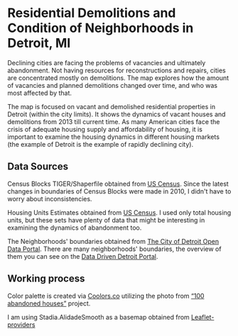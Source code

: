 # Residential Demolitions and Condition of Neighborhoods in Detroit, MI

Declining cities are facing the problems of vacancies and ultimately abandonment. Not having resources for reconstructions and repairs, cities are concentrated mostly on demolitions. The map explores how the amount of vacancies and planned demolitions changed over time, and who was most affected by that. 

The map is focused on vacant and demolished residential properties in Detroit (within the city limits).
It shows the dynamics of vacant houses and demolitions from 2013 till current time. 
As many American cities face the crisis of adequate housing supply and affordability of housing, it is important to examine the housing dynamics in different housing markets (the example of Detroit is the example of rapidly declining city).


## Data Sources

Census Blocks TIGER/Shaperfile obtained from [US Census](https://www.census.gov/geographies/mapping-files/2010/geo/tiger-line-file.html).
Since the latest changes in boundaries of Census Blocks were made in 2010, I didn't have to worry about inconsistencies. 

Housing Units Estimates obtained from [US Census](https://data.census.gov/map?g=050XX00US26163$1400000&tid=DECENNIALPL2020.P1&layer=VT_2020_140_00_PY_D1&mode=thematic&loc=42.3350,-82.9896,z10.4068). I used only total housing units, but these sets
have plenty of data that might be interesting in examining the dynamics of abandonment too.

The Neighborhoods' boundaries obtained from [The City of Detroit Open Data Portal](https://data.detroitmi.gov/datasets/neighborhoods/explore). There are many neighborhoods' boundaries, 
the overview of them you can see on the [Data Driven Detroit Portal](https://datadrivendetroit.org/neighborhood-portal/). 

## Working process

Color palette is created via [Coolors.co](https://coolors.co/) utilizing the photo from [“100 abandoned houses”](https://www.100abandonedhouses.com) project.

I am using Stadia.AlidadeSmooth as a basemap obtained from [Leaflet-providers](https://leaflet-extras.github.io/leaflet-providers/preview/) 